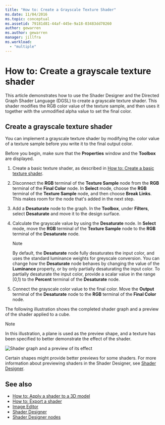 ```yaml
---
title: "How to: Create a Grayscale Texture Shader"
ms.date: 11/04/2016
ms.topic: conceptual
ms.assetid: 79181d81-44af-445e-9a18-03483dd70260
author: gewarren
ms.author: gewarren
manager: jillfra
ms.workload:
  - "multiple"
---
```

# How to: Create a grayscale texture shader

This article demonstrates how to use the Shader Designer and the Directed Graph Shader Language (DGSL) to create a grayscale texture shader. This shader modifies the RGB color value of the texture sample, and then uses it together with the unmodified alpha value to set the final color.

## Create a grayscale texture shader

You can implement a grayscale texture shader by modifying the color value of a texture sample before you write it to the final output color.

Before you begin, make sure that the **Properties** window and the **Toolbox** are displayed.

1. Create a basic texture shader, as described in [How to: Create a basic texture shader](../designers/how-to-create-a-basic-texture-shader.md).

2. Disconnect the **RGB** terminal of the **Texture Sample** node from the **RGB** terminal of the **Final Color** node. In **Select** mode, choose the **RGB** terminal of the **Texture Sample** node, and then choose **Break Links**. This makes room for the node that's added in the next step.

3. Add a **Desaturate** node to the graph. In the **Toolbox**, under **Filters**, select **Desaturate** and move it to the design surface.

4. Calculate the grayscale value by using the **Desaturate** node. In **Select** mode, move the **RGB** terminal of the **Texture Sample** node to the **RGB** terminal of the **Desaturate** node.

    > [!NOTE]
    > By default, the **Desaturate** node fully desaturates the input color, and uses the standard luminance weights for greyscale conversion. You can change how the **Desaturate** node behaves by changing the value of the **Luminance** property, or by only partially desaturating the input color. To partially desaturate the input color, provide a scalar value in the range [0,1) to the **Percent** terminal of the **Desaturate** node.

5. Connect the grayscale color value to the final color. Move the **Output** terminal of the **Desaturate** node to the **RGB** terminal of the **Final Color** node.

The following illustration shows the completed shader graph and a preview of the shader applied to a cube.

> [!NOTE]
> In this illustration, a plane is used as the preview shape, and a texture has been specified to better demonstrate the effect of the shader.

![Shader graph and a preview of its effect](../designers/media/digit-grayscale-effect.png)

Certain shapes might provide better previews for some shaders. For more information about previewing shaders in the Shader Designer, see [Shader Designer](../designers/shader-designer.md).

## See also

- [How to: Apply a shader to a 3D model](../designers/how-to-apply-a-shader-to-a-3-d-model.md)
- [How to: Export a shader](../designers/how-to-export-a-shader.md)
- [Image Editor](../designers/image-editor.md)
- [Shader Designer](../designers/shader-designer.md)
- [Shader Designer nodes](../designers/shader-designer-nodes.md)